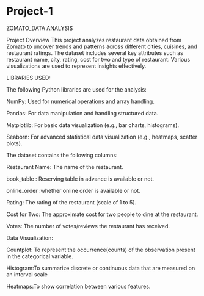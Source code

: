# Project-1
ZOMATO_DATA ANALYSIS

Project Overview
This project analyzes restaurant data obtained from Zomato to uncover trends and patterns across different cities, cuisines, and restaurant ratings. The dataset includes several key attributes such as restaurant name, city, rating, cost for two and type of restaurant. Various visualizations are used to represent insights effectively.

LIBRARIES USED:

The following Python libraries are used for the analysis:

NumPy: Used for numerical operations and array handling.

Pandas: For data manipulation and handling structured data.

Matplotlib: For basic data visualization (e.g., bar charts, histograms).

Seaborn: For advanced statistical data visualization (e.g., heatmaps, scatter plots).


The dataset contains the following columns:

Restaurant Name: The name of the restaurant.

book_table : Reserving table in advance is available or not.

online_order :whether online order is available or not.

Rating: The rating of the restaurant (scale of 1 to 5).

Cost for Two: The approximate cost for two people to dine at the restaurant.

Votes: The number of votes/reviews the restaurant has received.


Data Visualization:

Countplot: To represent the occurrence(counts) of the observation present in the categorical variable.

Histogram:To summarize discrete or continuous data that are measured on an interval scale

Heatmaps:To show correlation between various features.
